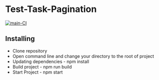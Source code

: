 # Test-Task-Pagination

[![main-CI](https://github.com/Polt0s/Test-Task-Pagination/workflows/main-CI/badge.svg)](https://github.com/Polt0s/Test-Task-Pagination/actions)

## Installing

* Clone repository
* Open command line and change your directory to the root of project
* Updating dependencies - npm install
* Build project - npm run build
* Start Project - npm start 

